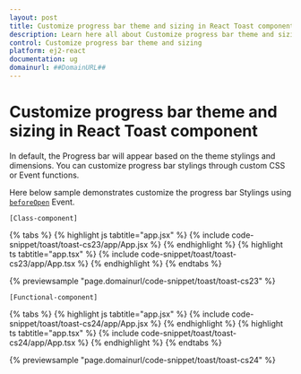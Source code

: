 ```yaml
---
layout: post
title: Customize progress bar theme and sizing in React Toast component | Syncfusion
description: Learn here all about Customize progress bar theme and sizing in Syncfusion React Toast component of Syncfusion Essential JS 2 and more.
control: Customize progress bar theme and sizing 
platform: ej2-react
documentation: ug
domainurl: ##DomainURL##
---
```


# Customize progress bar theme and sizing in React Toast component

In default, the Progress bar will appear based on the theme stylings and dimensions. You can customize progress bar stylings through custom CSS or Event functions.

Here below sample demonstrates customize the progress bar Stylings using [`beforeOpen`](https://ej2.syncfusion.com/react/documentation/api/toast#beforeopen) Event.

`[Class-component]`

{% tabs %}
{% highlight js tabtitle="app.jsx" %}
{% include code-snippet/toast/toast-cs23/app/App.jsx %}
{% endhighlight %}
{% highlight ts tabtitle="app.tsx" %}
{% include code-snippet/toast/toast-cs23/app/App.tsx %}
{% endhighlight %}
{% endtabs %}

 {% previewsample "page.domainurl/code-snippet/toast/toast-cs23" %}

`[Functional-component]`

{% tabs %}
{% highlight js tabtitle="app.jsx" %}
{% include code-snippet/toast/toast-cs24/app/App.jsx %}
{% endhighlight %}
{% highlight ts tabtitle="app.tsx" %}
{% include code-snippet/toast/toast-cs24/app/App.tsx %}
{% endhighlight %}
{% endtabs %}

 {% previewsample "page.domainurl/code-snippet/toast/toast-cs24" %}
